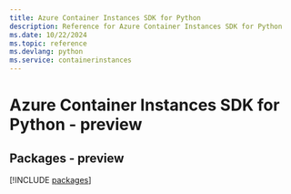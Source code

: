 ```yaml
---
title: Azure Container Instances SDK for Python
description: Reference for Azure Container Instances SDK for Python
ms.date: 10/22/2024
ms.topic: reference
ms.devlang: python
ms.service: containerinstances
---
```

# Azure Container Instances SDK for Python - preview
## Packages - preview
[!INCLUDE [packages](container-instances-index.md)]